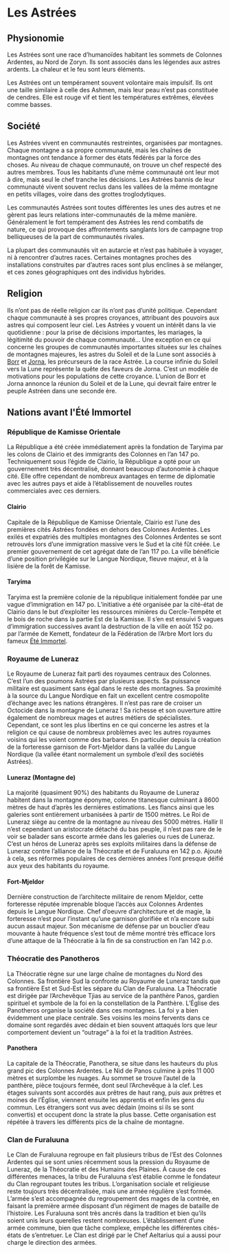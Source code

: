 # Les Astrées

## Physionomie

Les Astrées sont une race d’humanoïdes habitant les sommets de Colonnes Ardentes, au Nord de Zoryn. Ils sont associés dans les légendes aux astres ardents. La chaleur et le feu sont leurs éléments.

Les Astrées ont un tempérament souvent volontaire mais impulsif. Ils ont une taille similaire à celle des Ashmen, mais leur peau n’est pas constituée de cendres. Elle est rouge vif et tient les températures extrêmes, élevées comme basses.

## Société

Les Astrées vivent en communautés restreintes, organisées par montagnes. Chaque montagne a sa propre communauté, mais les chaînes de montagnes ont tendance à former des états fédérés par la force des choses. Au niveau de chaque communauté, on trouve un chef respecté des autres membres. Tous les habitants d’une même communauté ont leur mot à dire, mais seul le chef tranche les décisions. Les Astrées bannis de leur communauté vivent souvent reclus dans les vallées de la même montagne en petits villages, voire dans des grottes troglodytiques.

Les communautés Astrées sont toutes différentes les unes des autres et ne gèrent pas leurs relations inter-communautés de la même manière. Généralement le fort tempérament des Astrées les rend combatifs de nature, ce qui provoque des affrontements sanglants lors de campagne trop belliqueuses de la part de communautés rivales.

La plupart des communautés vit en autarcie et n’est pas habituée à voyager, ni à rencontrer d’autres races. Certaines montagnes proches des installations construites par d’autres races sont plus enclines à se mélanger, et ces zones géographiques ont des individus hybrides.

## Religion

Ils n’ont pas de réelle religion car ils n’ont pas d’unité politique. Cependant chaque communauté à ses propres croyances, attribuant des pouvoirs aux astres qui composent leur ciel. Les Astrées y vouent un intérêt dans la vie quotidienne : pour la prise de décisions importantes, les mariages, la légitimité du pouvoir de chaque communauté… Une exception en ce qui concerne les groupes de communautés importantes situées sur les chaînes de montagnes majeures, les astres du Soleil et de la Lune sont associés à [Borr](../../Pantheon/Phoenix.md#borr-phoenix-du-feu) et [Jorna](../../Pantheon/Compagnons.md#jorna-compagne-de-borr), les précurseurs de la race Astrée. La course infinie du Soleil vers la Lune représente la quête des faveurs de Jorna. C’est un modèle de motivations pour les populations de cette croyance. L’union de Borr et Jorna annonce la réunion du Soleil et de la Lune, qui devrait faire entrer le peuple Astréen dans une seconde ère.

## Nations avant l'Été Immortel

### République de Kamisse Orientale

La République a été créée immédiatement après la fondation de Taryima par les colons de Clairio et des immigrants des Colonnes en l’an 147 po. Techniquement sous l’égide de Clairio, la République a opté pour un gouvernement très décentralisé, donnant beaucoup d’autonomie à chaque cité. Elle offre cependant de nombreux avantages en terme de diplomatie avec les autres pays et aide à l’établissement de nouvelles routes commerciales avec ces derniers.

#### Clairio

Capitale de la République de Kamisse Orientale, Clairio est l’une des premières cités Astrées fondées en dehors des Colonnes Ardentes. Les exilés et expatriés des multiples montagnes des Colonnes Ardentes se sont retrouvés lors d’une immigration massive vers le Sud et la cité fût créée. Le premier gouvernement de cet agrégat date de l’an 117 po. La ville bénéficie d’une position privilégiée sur le Langue Nordique, fleuve majeur, et à la lisière de la forêt de Kamisse. 

#### Taryima

Taryima est la première colonie de la république initialement fondée par une vague d’immigration en 147 po. L’initiative a été organisée par la cité-état de Clairio dans le but d’exploiter les ressources minières du Cercle-Tempête et le bois de roche dans la partie Est de la Kamisse. Il s’en est ensuivi 5 vagues d’immigration successives avant la destruction de la ville en août 152 po. par l’armée de Kemett, fondateur de la Fédération de l’Arbre Mort lors du fameux [Été Immortel](../../Histoire/EteImmortel.md).

### Royaume de Luneraz

Le Royaume de Luneraz fait parti des royaumes centraux des Colonnes. C’est l’un des poumons Astrées par plusieurs aspects. Sa puissance militaire est quasiment sans égal dans le reste des montagnes. Sa proximité à la source du Langue Nordique en fait un excellent centre cosmopolite d’échange avec les nations étrangères. Il n’est pas rare de croiser un Octocide dans la montagne de Luneraz ! Sa richesse et son ouverture attire également de nombreux mages et autres métiers de spécialistes. Cependant, ce sont les plus libertins en ce qui concerne les astres et la religion ce qui cause de nombreux problèmes avec les autres royaumes voisins qui les voient comme des barbares. En particulier depuis la création de la forteresse garnison de Fort-Mjeldor dans la vallée du Langue Nordique (la vallée étant normalement un symbole d’exil des sociétés Astrées).

#### Luneraz (Montagne de)

La majorité (quasiment 90%) des habitants du Royaume de Luneraz habitent dans la montagne éponyme, colonne titanesque culminant à 8600 mètres de haut d’après les dernières estimations. Les flancs ainsi que les galeries sont entièrement urbanisées à partir de 1500 mètres. Le Roi de Luneraz siège au centre de la montagne au niveau des 5000 mètres. Hallir II n’est cependant un aristocrate détaché du bas peuple, il n’est pas rare de le voir se balader sans escorte armée dans les galeries ou rues de Luneraz. C’est un héros de Luneraz après ses exploits militaires dans la défense de Luneraz contre l’alliance de la Théocratie et de Furaluuna en 142 p.o. Ajouté à cela, ses réformes populaires de ces dernières années l’ont presque déifié aux yeux des habitants du royaume.

#### Fort-Mjeldor

Dernière construction de l’architecte militaire de renom Mjeldor, cette forteresse réputée imprenable bloque l’accès aux Colonnes Ardentes depuis le Langue Nordique. Chef d’oeuvre d’architecture et de magie, la forteresse n’est pour l’instant qu’une garnison glorifiée et n’a encore subi aucun assaut majeur. Son mécanisme de défense par un bouclier d’eau mouvante à haute fréquence s’est tout de même montré très efficace lors d’une attaque de la Théocratie à la fin de sa construction en l’an 142 p.o.

### Théocratie des Panotheros

La Théocratie règne sur une large chaîne de montagnes du Nord des Colonnes. Sa frontière Sud la confronte au Royaume de Luneraz tandis que sa frontière Est et Sud-Est les sépare du Clan de Furaluuna. La Théocratie est dirigée par l’Archevêque Tjias au service de la panthère Panos, gardien spirituel et symbole de la foi en la constellation de la Panthère. L’Église des Panotheros organise la société dans ces montagnes. La foi y a bien évidemment une place centrale. Ses voisins les moins fervents dans ce domaine sont regardés avec dédain et bien souvent attaqués lors que leur comportement devient un “outrage” à la foi et la tradition Astrées.

#### Panothera

La capitale de la Théocratie, Panothera, se situe dans les hauteurs du plus grand pic des Colonnes Ardentes. Le Nid de Panos culmine à près 11 000 mètres et surplombe les nuages. Au sommet se trouve l’autel de la panthère, pièce toujours fermée, dont seul l’Archevêque à la clef. Les étages suivants sont accordés aux prêtres de haut rang, puis aux prêtres et moines de l’Église, viennent ensuite les apprentis et enfin les gens du commun. Les étrangers sont vus avec dédain (moins si ils se sont convertis) et occupent donc la strate la plus basse. Cette organisation est répétée à travers les différents pics de la chaîne de montagne.

### Clan de Furaluuna

Le Clan de Furaluuna regroupe en fait plusieurs tribus de l’Est des Colonnes Ardentes qui se sont unies récemment sous la pression du Royaume de Luneraz, de la Théocratie et des Humains des Plaines. À cause de ces différentes menaces, la tribu de Furaluuna s’est établie comme le fondateur du Clan regroupant toutes les tribus. L’organisation sociale et religieuse reste toujours très décentralisée, mais une armée régulière s’est formée. L’armée s’est accompagnée du regroupement des mages de la contrée, en faisant la première armée disposant d’un régiment de mages de bataille de l’histoire. Les Furaluuna sont très ancrés dans la tradition et bien qu’ils soient unis leurs querelles restent nombreuses. L’établissement d’une armée commune, bien que tâche complexe, empêche les différentes cités-états de s’entretuer. Le Clan est dirigé par le Chef Aeltarius qui a aussi pour charge le direction des armées.

